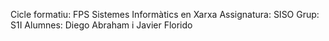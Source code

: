 Cicle formatiu: FPS Sistemes Informàtics en Xarxa
Assignatura: SISO
Grup: S1I
Alumnes: Diego Abraham i Javier Florido
